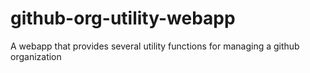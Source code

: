 # github-org-utility-webapp
A webapp that provides several utility functions for managing a github organization
